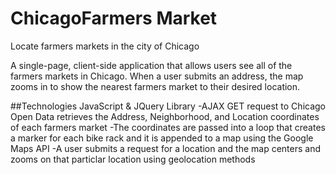 # ChicagoFarmers Market
Locate farmers markets in the city of Chicago

A single-page, client-side application that allows users see all of the farmers markets in Chicago.  When a user submits an address, the map zooms in to show the nearest farmers market to their desired location.

##Technologies
JavaScript & JQuery Library
-AJAX GET request to Chicago Open Data retrieves the Address, Neighborhood, and Location coordinates of each farmers market
-The coordinates are passed into a loop that creates a marker for each bike rack and it is appended to a map using the Google Maps API
-A user submits a request for a location and the map centers and zooms on that particlar location using geolocation methods
